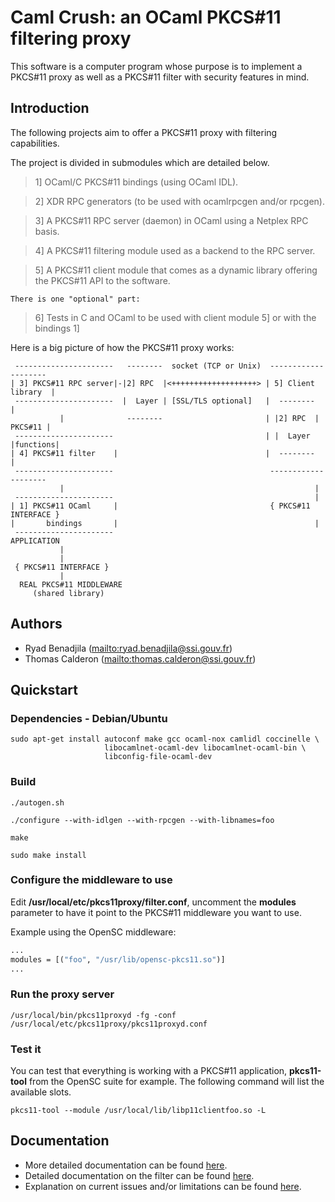 # Caml Crush: an OCaml PKCS#11 filtering proxy

This software is a computer program whose purpose is to implement
a PKCS#11 proxy as well as a PKCS#11 filter with security features
in mind.

## Introduction

The following projects aim to offer a PKCS#11 proxy with filtering capabilities.

The project is divided in submodules which are detailed below.

>1] OCaml/C PKCS#11 bindings (using OCaml IDL).

>2] XDR RPC generators (to be used with ocamlrpcgen and/or rpcgen).

>3] A PKCS#11 RPC server (daemon) in OCaml using a Netplex RPC basis.

>4] A PKCS#11 filtering module used as a backend to the RPC server.

>5] A PKCS#11 client module that comes as a dynamic library offering 
the PKCS#11 API to the software.

    There is one "optional" part:

>6] Tests in C and OCaml to be used with client module 5] or with the
bindings 1]

Here is a big picture of how the PKCS#11 proxy works:


	 ----------------------   --------  socket (TCP or Unix)  --------------------
	| 3] PKCS#11 RPC server|-|2] RPC  |<+++++++++++++++++++> | 5] Client library  |
	 ----------------------  |  Layer | [SSL/TLS optional]   |  --------          |
	           |              --------                       | |2] RPC  | PKCS#11 |
	 ----------------------                                  | |  Layer |functions|
	| 4] PKCS#11 filter    |                                 |  --------          |
	 ----------------------                                   --------------------
	           |                                                        |
	 ----------------------                                             |
	| 1] PKCS#11 OCaml     |                                  { PKCS#11 INTERFACE }
	|       bindings       |                                            |
	 ----------------------                                       APPLICATION
	           |
	           |
	 { PKCS#11 INTERFACE }
	           |
	  REAL PKCS#11 MIDDLEWARE
	     (shared library)

## Authors

  * Ryad Benadjila (<mailto:ryad.benadjila@ssi.gouv.fr>)
  * Thomas Calderon (<mailto:thomas.calderon@ssi.gouv.fr>)

## Quickstart

### Dependencies - Debian/Ubuntu

    sudo apt-get install autoconf make gcc ocaml-nox camlidl coccinelle \
                         libocamlnet-ocaml-dev libocamlnet-ocaml-bin \
                         libconfig-file-ocaml-dev

### Build

    ./autogen.sh

    ./configure --with-idlgen --with-rpcgen --with-libnames=foo

    make
    
    sudo make install

### Configure the middleware to use

Edit **/usr/local/etc/pkcs11proxy/filter.conf**, uncomment the **modules** parameter to
have it point to the PKCS#11 middleware you want to use.

Example using the OpenSC middleware:

```ocaml
...
modules = [("foo", "/usr/lib/opensc-pkcs11.so")]
...
```


### Run the proxy server

    /usr/local/bin/pkcs11proxyd -fg -conf /usr/local/etc/pkcs11proxy/pkcs11proxyd.conf


### Test it

You can test that everything is working with a PKCS#11 application, 
**pkcs11-tool** from the OpenSC suite for example. The following command will
list the available slots.


    pkcs11-tool --module /usr/local/lib/libp11clientfoo.so -L

## Documentation

  * More detailed documentation can be found [here](doc/INDEX.md).
  * Detailed documentation on the filter can be found [here](doc/FILTER.md).
  * Explanation on current issues and/or limitations can be found [here](ISSUES.md).
